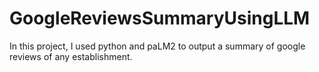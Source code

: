 # GoogleReviewsSummaryUsingLLM
In this project, I used python and paLM2 to output a summary of google reviews of any establishment.
